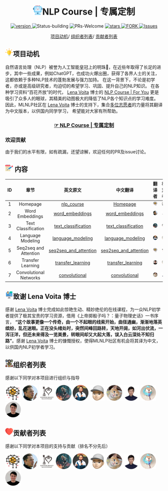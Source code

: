 
<p align="center">
<h1 align="center"> <img src="./img/ico/ai.png" width="30" />NLP Course | 专属定制</h1>
</p>
<p align="center">
  	<a href="https://img.shields.io/badge/version-v0.1.0-blue">
      <img alt="version" src="https://img.shields.io/badge/version-v0.1.0-blue?color=FF8000?color=009922" />
    </a>
  <a >
       <img alt="Status-building" src="https://img.shields.io/badge/Status-building-blue" />
  	</a>
  <a >
       <img alt="PRs-Welcome" src="https://img.shields.io/badge/PRs-Welcome-red" />
  	</a>
   	<a href="https://github.com/MLNLP-World/NLP-Course-Chinese/stargazers">
       <img alt="stars" src="https://img.shields.io/github/stars/MLNLP-World/NLP-Course-Chinese" />
  	</a>
  	<a href="https://github.com/MLNLP-World/NLP-Course-Chinese/network/members">
       <img alt="FORK" src="https://img.shields.io/github/forks/MLNLP-World/NLP-Course-Chinese?color=FF8000" />
  	</a>
    <a href="https://github.com/MLNLP-World/NLP-Course-Chinese/issues">
      <img alt="Issues" src="https://img.shields.io/github/issues/MLNLP-World/NLP-Course-Chinese?color=0088ff"/>
    </a>
    <br />
</p>

<div align="center">
<p align="center">
  <a href="#项目动机">项目动机</a>/
  <a href="#组织者列表">组织者列表</a>/
  <a href="#贡献者列表">贡献者列表</a>
</p>
</div>

## <img src="./img/ico/readme_ico/motivation.png" width="25" />项目动机

自然语言处理（NLP）被誉为人工智能皇冠上的明珠👑，在近些年取得了长足的进步，其中一些成果，例如ChatGPT，也成功火爆出圈，获得了各界人士的关注，这都依赖于多种NLP技术的蓬勃发展与强力加持。
在这一背景下，不论是初学者，亦或是高级研究者，均迫切的希望学习、巩固、提升自己的NLP知识。
在各种学习资料“百花齐放”的时代， [Lena Voita](https://lena-voita.github.io/) 博士的 [NLP Course | For You](https://lena-voita.github.io/nlp_course.html) 更是吸引了众多人的眼球，其精美的动图极大的降低了NLP各个知识点的学习难度。
因此，MLNLP社区在 [Lena Voita](https://lena-voita.github.io/) 博士的支持下，集合<a href="#贡献者列表">多位志愿者</a>的力量将其翻译为中文版本，以供国内同学学习，
希望能对大家有所帮助。


<p align="center">
<h3 align="center"><b><a href="https://mlnlp-world.github.io/NLP-Course-Chinese/" target="_blank">☞ NLP Course | 专属定制</a></b></h3>
</p>


### 欢迎贡献
由于我们的水平有限，如有疏漏，还望谅解，欢迎任何的PR及issue讨论。

## <img src="./img/ico/readme_ico/notes.png" width="25" /> 内容
| ID	|           章节           |                                           	英文原文                                           |                                                   中文翻译                                                 |                                            	翻译者                                            |                                        校对者                                           | 
|:---:|:---------------------------:|:-------------------------------------------------------------------------------------------------------------:|:-----------------------------------------------------------------------------------------------------------:|:-------------------------------------------------------------------------------------------------------:|:-----------------------------------------------------------------------------------------------------:|
| 1	|         Homepage  	         |                 [nlp_course](https://lena-voita.github.io/nlp_course.html) 	                  |                                                    [Homepage](https://mlnlp-world.github.io/NLP-Course-Chinese/index.html)                                                  |   <a href="https://github.com/xcfcode">  <img src="./img/translator/xiachong.png"  width="50" /></a>    | <a href="https://github.com/yizhen20133868">  <img src="./img/translator/libo.png"  width="50" /></a> | 
| 2	|      Word Embeddings	       |     [word_embeddings]( https://lena-voita.github.io/nlp_course/word_embeddings.html)   	      |  [word_embeddings](https://mlnlp-world.github.io/NLP-Course-Chinese/nlp_course/word_embeddings.html) |    <a href="https://github.com/Psycoy">  <img src="./img/translator/jinjie.png"  width="50" /></a>	     |   <a href="https://github.com/SivilTaram">  <img src="./img/translator/qian.png"  width="50" /></a>   | 
| 3	|    Text Classification	     |  [text_classification](https://mlnlp-world.github.io/NLP-Course-Chinese/nlp_course/text_classification.html)  	   |   [text_classification](https://mlnlp-world.github.io/NLP-Course-Chinese/nlp_course/text_classification.html) | <a href="https://github.com/LightChen233">  <img src="./img/translator/qiguang.png"  width="50" /></a>	 |  <a href="https://github.com/xcfcode">  <img src="./img/translator/xiachong.png"  width="50" /></a>   | 
| 4	|     Language Modeling	      |    [language_modeling](https://lena-voita.github.io/nlp_course/language_modeling.html)  	     | [language_modeling](https://mlnlp-world.github.io/NLP-Course-Chinese/nlp_course/language_modeling.html) | <a href="https://xiaoyuanyi.github.io/">  <img src="./img/translator/xiaoyuan.png"  width="50" /></a>	  |   <a href="https://github.com/Cartus">  <img src="./img/translator/zhijiang.png"  width="50" /></a>   | 
| 5	| Seq2seq and Attention	      |[seq2seq_and_attention](https://lena-voita.github.io/nlp_course/seq2seq_and_attention.html)  	 |  [seq2seq_and_attention](https://mlnlp-world.github.io/NLP-Course-Chinese/nlp_course/seq2seq_and_attention.html) |   <a href="https://github.com/xcfcode">  <img src="./img/translator/xiachong.png"  width="50" /></a>	   |    <a href="https://github.com/yhshu">  <img src="./img/translator/yiheng.png"  width="50" /></a>     | 
| 6	|     Transfer Learning	      |    [transfer_learning](https://lena-voita.github.io/nlp_course/transfer_learning.html)   	    | [transfer_learning](https://mlnlp-world.github.io/NLP-Course-Chinese/nlp_course/transfer_learning.html) | <a href="https://github.com/yizhen20133868">  <img src="./img/translator/libo.png"  width="50" /></a>	  |   <a href="https://github.com/Cartus">  <img src="./img/translator/zhijiang.png"  width="50" /></a>   | 
| 7	|   Convolutional Networks	   |     [convolutional](https://lena-voita.github.io/nlp_course/models/convolutional.html)  	     |[convolutional](https://mlnlp-world.github.io/NLP-Course-Chinese/nlp_course/models/convolutional.html) |  <a href="https://github.com/youngfly11">  <img src="./img/translator/yongfei.png"  width="50" /></a>	  | <a href="">  <img src="./img/translator/zhenghao.png"  width="50" /></a> | 


## <img src="./img/ico/readme_ico/intro.png" width="25" />致谢 Lena Voita 博士

感谢 [Lena Voita](https://lena-voita.github.io/) 博士完成如此惊艳生动、精妙绝伦的在线课程，为一众NLP初学者提供了极其宝贵的学习资源，借用《上帝掷骰子吗？：量子物理史话》一书序言， **“这个故事更像一个传奇，由一个不起眼的线索开始，曲径通幽，渐渐地落英缤纷，乱花迷眼。正在没头绪处时，突然间峰回路转，天地开阔，如河出伏流，一泻汪洋，但还未来得及一览美景，转眼间却又大起大落，误入白云深处不知归路”**。感谢 [Lena Voita](https://lena-voita.github.io/) 博士的慷慨授权，使得MLNLP社区有机会将其译为中文，以供国内NLP初学者学习。


## <img src="./img/ico/readme_ico/organizer.png" width="25" />组织者列表

感谢以下同学对本项目进行组织与指导

<a href="">  <img src="./img/ico/readme_profile/xiachong.png"  width="50" /></a> 
<a href="">  <img src="./img/ico/readme_profile/jinjie.png"  width="50" /></a> 
<a href="">  <img src="./img/ico/readme_profile/qian.png"  width="50" /></a> 
<a href="">  <img src="./img/ico/readme_profile/qiguang.png"  width="50" /></a> 
<a href="">  <img src="./img/ico/readme_profile/xiaoyuan.png"  width="50" /></a> 
<a href="">  <img src="./img/ico/readme_profile/yiheng.png"  width="50" /></a> 
<a href="">  <img src="./img/ico/readme_profile/yongfei.png"  width="50" /></a> 
<a href="">  <img src="./img/ico/readme_profile/zhenghao.png"  width="50" /></a> 
<a href="">  <img src="./img/ico/readme_profile/zhijiang.png"  width="50" /></a> 
<a href="">  <img src="./img/ico/readme_profile/libo.png"  width="50" /></a> 

## <img src="./img/ico/readme_ico/heart.png" width="25" />贡献者列表

感谢以下同学对本项目的支持与贡献（排名不分先后）

<a href="">  <img src="./img/ico/readme_profile/xiachong.png"  width="50" /></a> 
<a href="">  <img src="./img/ico/readme_profile/jinjie.png"  width="50" /></a> 
<a href="">  <img src="./img/ico/readme_profile/qian.png"  width="50" /></a> 
<a href="">  <img src="./img/ico/readme_profile/qiguang.png"  width="50" /></a> 
<a href="">  <img src="./img/ico/readme_profile/xiaoyuan.png"  width="50" /></a> 
<a href="">  <img src="./img/ico/readme_profile/yiheng.png"  width="50" /></a> 
<a href="">  <img src="./img/ico/readme_profile/yongfei.png"  width="50" /></a> 
<a href="">  <img src="./img/ico/readme_profile/zhenghao.png"  width="50" /></a> 
<a href="">  <img src="./img/ico/readme_profile/zhijiang.png"  width="50" /></a> 
<a href="">  <img src="./img/ico/readme_profile/libo.png"  width="50" /></a> 
